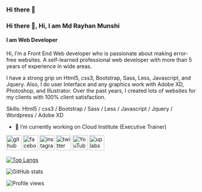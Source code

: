 ### Hi there 👋

<!--
**amirayhan/amirayhan** is a ✨ _special_ ✨ repository because its `README.md` (this file) appears on your GitHub profile.

Here are some ideas to get you started:

- 🔭 I’m currently working on ...
- 🌱 I’m currently learning ...
- 👯 I’m looking to collaborate on ...
- 🤔 I’m looking for help with ...
- 💬 Ask me about ...
- 📫 How to reach me: ...
- 😄 Pronouns: ...
- ⚡ Fun fact: ...
-->

### Hi there 👋, Hi, I am Md Rayhan Munshi
#### I am Web Developer
Hi, I’m a Front End Web developer who is passionate about making error-free websites. A self-learned professional web developer with more than 5 years of experience in wide areas.

I have a strong grip on Html5, css3, Bootstrap, Sass, Less, Javascript, and Jquery. Also, I do user Interface and any graphics work with Adobe XD, Photoshop, and Illustrator. Over the past years, I created lots of websites for my clients with 100% client satisfaction.

Skills: Html5 / css3 / Bootstrap / Sass / Less / Javascript / Jquery / Wordpress / Adobe XD

- 🔭 I’m currently working on Cloud Institute (Executive Trainer) 


[<img src='https://cdn.jsdelivr.net/npm/simple-icons@3.0.1/icons/github.svg' alt='github' height='40'>](https://github.com/https://github.com/amirayhan)  [<img src='https://cdn.jsdelivr.net/npm/simple-icons@3.0.1/icons/facebook.svg' alt='facebook' height='40'>](https://www.facebook.com/https://www.facebook.com/rayhanpixel)  [<img src='https://cdn.jsdelivr.net/npm/simple-icons@3.0.1/icons/instagram.svg' alt='instagram' height='40'>](https://www.instagram.com/https://www.instagram.com/rayhanarts//)  [<img src='https://cdn.jsdelivr.net/npm/simple-icons@3.0.1/icons/twitter.svg' alt='twitter' height='40'>](https://twitter.com/https://twitter.com/rayhan_munshi)  [<img src='https://cdn.jsdelivr.net/npm/simple-icons@3.0.1/icons/youtube.svg' alt='YouTube' height='40'>](https://www.youtube.com/channel/https://www.youtube.com/channel/UCYkVRy-068Apu0Evv_wy0UA)  [<img src='https://cdn.jsdelivr.net/npm/simple-icons@3.0.1/icons/uplabs.svg' alt='uplabs' height='40'>](https://www.uplabs.com/cyber_art)  

[![Top Langs](https://github-readme-stats.vercel.app/api/top-langs/?username=https://github.com/amirayhan)](https://github.com/anuraghazra/github-readme-stats)

![GitHub stats](https://github-readme-stats.vercel.app/api?username=https://github.com/amirayhan&show_icons=true&count_private=true)  

![Profile views](https://gpvc.arturio.dev/https://github.com/amirayhan)  
